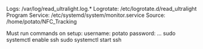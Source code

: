 Logs: /var/log/read_ultralight.log.*
Logrotate: /etc/logrotate.d/read_ultralight
Program Service: /etc/systemd/system/monitor.service
Source: /home/potato/NFC_Tracking

Must run commands on setup:
username: potato
password: ...
sudo systemctl enable ssh
sudo systemctl start ssh